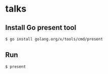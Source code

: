 # talks

## Install Go present tool
```sh
$ go install golang.org/x/tools/cmd/present
```

## Run
```sh
$ present
```
